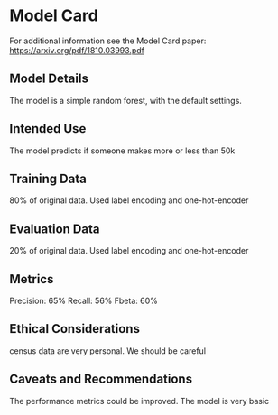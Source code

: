 # Model Card

For additional information see the Model Card paper: https://arxiv.org/pdf/1810.03993.pdf

## Model Details
The model is a simple random forest, with the default settings.

## Intended Use
The model predicts if someone makes more or less than 50k

## Training Data
80% of original data. Used label encoding and one-hot-encoder

## Evaluation Data
20% of original data. Used label encoding and one-hot-encoder

## Metrics
Precision: 65%
Recall: 56%
Fbeta: 60%

## Ethical Considerations
census data are very personal. We should be careful

## Caveats and Recommendations
The performance metrics could be improved. The model is very basic
